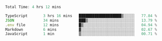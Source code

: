 <!--START_SECTION:waka-->

```typescript
Total Time: 4 hrs 12 mins

TypeScript       3 hrs 16 mins   ███████████████████▒░░░░░   77.84 %
JSON             34 mins         ███▒░░░░░░░░░░░░░░░░░░░░░   13.79 %
.env file        12 mins         █▒░░░░░░░░░░░░░░░░░░░░░░░   04.94 %
Markdown         6 mins          ▓░░░░░░░░░░░░░░░░░░░░░░░░   02.67 %
JavaScript       1 min           ▒░░░░░░░░░░░░░░░░░░░░░░░░   00.71 %
```

<!--END_SECTION:waka-->

